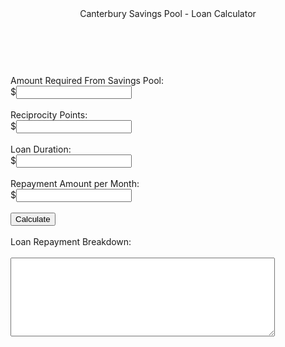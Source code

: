 <html lang="en">
<head>
  <meta charset="utf-8">

  <title>Canterbury Savings Pool - Loan Calculator</title>

  <link rel="stylesheet" type="text/css" href="stylesheet.css" media="screen" />
</head>

<body>
  <header>Canterbury Savings Pool - Loan Calculator</header>
  <br>
  <br>
  <section>
    <label>Amount Required From Savings Pool:</label><br>
    <label>$</label><input type="text" id = "savings" /> <br><br>
    <label>Reciprocity Points:</label><br>
    <label>$</label><input type="text" id = "points" /> <br><br>
    <label>Loan Duration:</label><br>
    <label>$</label><input type="text" id = "duration" /> <br><br>
    <label>Repayment Amount per Month:</label><br>
    <label>$</label><input type="text" id = "other" /> <br><br>
    <input type="button" value="Calculate" name="calculate" id = "calculate" /> <br><br>
    <label>Loan Repayment Breakdown:</label><br><br>
    <textarea name="text" rows="8" cols="50" wrap="soft" id="tax"></textarea>
</section>
<script src="script.js"></script>
</body>
</html>
